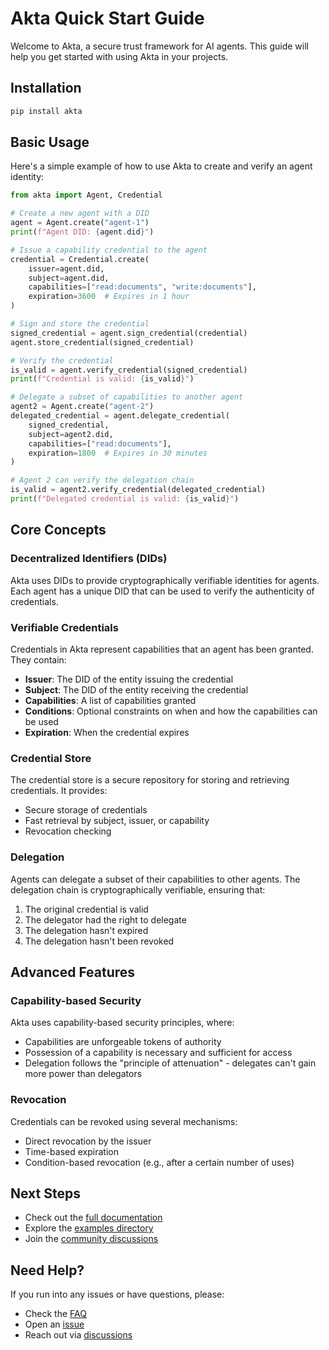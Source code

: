 # Akta Quick Start Guide

Welcome to Akta, a secure trust framework for AI agents. This guide will help you get started with using Akta in your projects.

## Installation

```bash
pip install akta
```

## Basic Usage

Here's a simple example of how to use Akta to create and verify an agent identity:

```python
from akta import Agent, Credential

# Create a new agent with a DID
agent = Agent.create("agent-1")
print(f"Agent DID: {agent.did}")

# Issue a capability credential to the agent
credential = Credential.create(
    issuer=agent.did,
    subject=agent.did,
    capabilities=["read:documents", "write:documents"],
    expiration=3600  # Expires in 1 hour
)

# Sign and store the credential
signed_credential = agent.sign_credential(credential)
agent.store_credential(signed_credential)

# Verify the credential
is_valid = agent.verify_credential(signed_credential)
print(f"Credential is valid: {is_valid}")

# Delegate a subset of capabilities to another agent
agent2 = Agent.create("agent-2")
delegated_credential = agent.delegate_credential(
    signed_credential,
    subject=agent2.did,
    capabilities=["read:documents"],
    expiration=1800  # Expires in 30 minutes
)

# Agent 2 can verify the delegation chain
is_valid = agent2.verify_credential(delegated_credential)
print(f"Delegated credential is valid: {is_valid}")
```

## Core Concepts

### Decentralized Identifiers (DIDs)

Akta uses DIDs to provide cryptographically verifiable identities for agents. Each agent has a unique DID that can be used to verify the authenticity of credentials.

### Verifiable Credentials

Credentials in Akta represent capabilities that an agent has been granted. They contain:

- **Issuer**: The DID of the entity issuing the credential
- **Subject**: The DID of the entity receiving the credential
- **Capabilities**: A list of capabilities granted
- **Conditions**: Optional constraints on when and how the capabilities can be used
- **Expiration**: When the credential expires

### Credential Store

The credential store is a secure repository for storing and retrieving credentials. It provides:

- Secure storage of credentials
- Fast retrieval by subject, issuer, or capability
- Revocation checking

### Delegation

Agents can delegate a subset of their capabilities to other agents. The delegation chain is cryptographically verifiable, ensuring that:

1. The original credential is valid
2. The delegator had the right to delegate
3. The delegation hasn't expired
4. The delegation hasn't been revoked

## Advanced Features

### Capability-based Security

Akta uses capability-based security principles, where:

- Capabilities are unforgeable tokens of authority
- Possession of a capability is necessary and sufficient for access
- Delegation follows the "principle of attenuation" - delegates can't gain more power than delegators

### Revocation

Credentials can be revoked using several mechanisms:

- Direct revocation by the issuer
- Time-based expiration
- Condition-based revocation (e.g., after a certain number of uses)

## Next Steps

- Check out the [full documentation](https://github.com/akta/docs)
- Explore the [examples directory](https://github.com/akta/examples)
- Join the [community discussions](https://github.com/akta/discussions)

## Need Help?

If you run into any issues or have questions, please:

- Check the [FAQ](https://github.com/akta/docs/faq.md)
- Open an [issue](https://github.com/akta/issues)
- Reach out via [discussions](https://github.com/akta/discussions) 